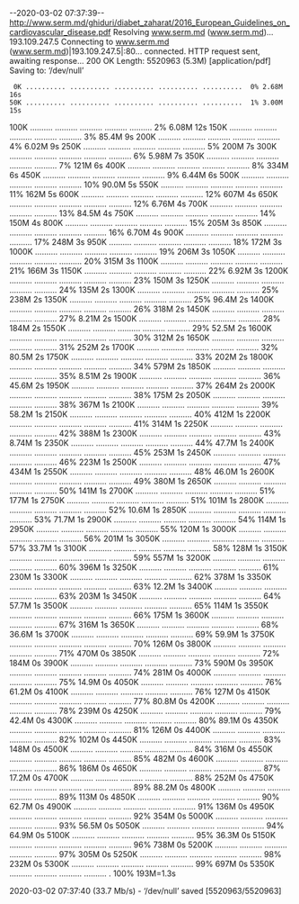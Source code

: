 --2020-03-02 07:37:39--  http://www.serm.md/ghiduri/diabet_zaharat/2016_European_Guidelines_on_cardiovascular_disease.pdf
Resolving www.serm.md (www.serm.md)... 193.109.247.5
Connecting to www.serm.md (www.serm.md)|193.109.247.5|:80... connected.
HTTP request sent, awaiting response... 200 OK
Length: 5520963 (5.3M) [application/pdf]
Saving to: ‘/dev/null’

     0K .......... .......... .......... .......... ..........  0% 2.68M 16s
    50K .......... .......... .......... .......... ..........  1% 3.00M 15s
   100K .......... .......... .......... .......... ..........  2% 6.08M 12s
   150K .......... .......... .......... .......... ..........  3% 85.4M 9s
   200K .......... .......... .......... .......... ..........  4% 6.02M 9s
   250K .......... .......... .......... .......... ..........  5%  200M 7s
   300K .......... .......... .......... .......... ..........  6% 5.98M 7s
   350K .......... .......... .......... .......... ..........  7%  121M 6s
   400K .......... .......... .......... .......... ..........  8%  334M 6s
   450K .......... .......... .......... .......... ..........  9% 6.44M 6s
   500K .......... .......... .......... .......... .......... 10% 90.0M 5s
   550K .......... .......... .......... .......... .......... 11%  162M 5s
   600K .......... .......... .......... .......... .......... 12%  607M 4s
   650K .......... .......... .......... .......... .......... 12% 6.76M 4s
   700K .......... .......... .......... .......... .......... 13% 84.5M 4s
   750K .......... .......... .......... .......... .......... 14%  150M 4s
   800K .......... .......... .......... .......... .......... 15%  205M 3s
   850K .......... .......... .......... .......... .......... 16% 6.70M 4s
   900K .......... .......... .......... .......... .......... 17%  248M 3s
   950K .......... .......... .......... .......... .......... 18%  172M 3s
  1000K .......... .......... .......... .......... .......... 19%  206M 3s
  1050K .......... .......... .......... .......... .......... 20%  315M 3s
  1100K .......... .......... .......... .......... .......... 21%  166M 3s
  1150K .......... .......... .......... .......... .......... 22% 6.92M 3s
  1200K .......... .......... .......... .......... .......... 23%  150M 3s
  1250K .......... .......... .......... .......... .......... 24%  135M 2s
  1300K .......... .......... .......... .......... .......... 25%  238M 2s
  1350K .......... .......... .......... .......... .......... 25% 96.4M 2s
  1400K .......... .......... .......... .......... .......... 26%  318M 2s
  1450K .......... .......... .......... .......... .......... 27% 8.21M 2s
  1500K .......... .......... .......... .......... .......... 28%  184M 2s
  1550K .......... .......... .......... .......... .......... 29% 52.5M 2s
  1600K .......... .......... .......... .......... .......... 30%  312M 2s
  1650K .......... .......... .......... .......... .......... 31%  252M 2s
  1700K .......... .......... .......... .......... .......... 32% 80.5M 2s
  1750K .......... .......... .......... .......... .......... 33%  202M 2s
  1800K .......... .......... .......... .......... .......... 34%  579M 2s
  1850K .......... .......... .......... .......... .......... 35% 8.51M 2s
  1900K .......... .......... .......... .......... .......... 36% 45.6M 2s
  1950K .......... .......... .......... .......... .......... 37%  264M 2s
  2000K .......... .......... .......... .......... .......... 38%  175M 2s
  2050K .......... .......... .......... .......... .......... 38%  367M 1s
  2100K .......... .......... .......... .......... .......... 39% 58.2M 1s
  2150K .......... .......... .......... .......... .......... 40%  412M 1s
  2200K .......... .......... .......... .......... .......... 41%  314M 1s
  2250K .......... .......... .......... .......... .......... 42%  388M 1s
  2300K .......... .......... .......... .......... .......... 43% 8.74M 1s
  2350K .......... .......... .......... .......... .......... 44% 47.7M 1s
  2400K .......... .......... .......... .......... .......... 45%  253M 1s
  2450K .......... .......... .......... .......... .......... 46%  223M 1s
  2500K .......... .......... .......... .......... .......... 47%  434M 1s
  2550K .......... .......... .......... .......... .......... 48% 46.0M 1s
  2600K .......... .......... .......... .......... .......... 49%  380M 1s
  2650K .......... .......... .......... .......... .......... 50%  141M 1s
  2700K .......... .......... .......... .......... .......... 51%  177M 1s
  2750K .......... .......... .......... .......... .......... 51%  101M 1s
  2800K .......... .......... .......... .......... .......... 52% 10.6M 1s
  2850K .......... .......... .......... .......... .......... 53% 71.7M 1s
  2900K .......... .......... .......... .......... .......... 54%  114M 1s
  2950K .......... .......... .......... .......... .......... 55%  120M 1s
  3000K .......... .......... .......... .......... .......... 56%  201M 1s
  3050K .......... .......... .......... .......... .......... 57% 33.7M 1s
  3100K .......... .......... .......... .......... .......... 58%  128M 1s
  3150K .......... .......... .......... .......... .......... 59%  557M 1s
  3200K .......... .......... .......... .......... .......... 60%  396M 1s
  3250K .......... .......... .......... .......... .......... 61%  230M 1s
  3300K .......... .......... .......... .......... .......... 62%  378M 1s
  3350K .......... .......... .......... .......... .......... 63% 12.2M 1s
  3400K .......... .......... .......... .......... .......... 63%  203M 1s
  3450K .......... .......... .......... .......... .......... 64% 57.7M 1s
  3500K .......... .......... .......... .......... .......... 65%  114M 1s
  3550K .......... .......... .......... .......... .......... 66%  175M 1s
  3600K .......... .......... .......... .......... .......... 67%  316M 1s
  3650K .......... .......... .......... .......... .......... 68% 36.6M 1s
  3700K .......... .......... .......... .......... .......... 69% 59.9M 1s
  3750K .......... .......... .......... .......... .......... 70%  126M 0s
  3800K .......... .......... .......... .......... .......... 71%  470M 0s
  3850K .......... .......... .......... .......... .......... 72%  184M 0s
  3900K .......... .......... .......... .......... .......... 73%  590M 0s
  3950K .......... .......... .......... .......... .......... 74%  281M 0s
  4000K .......... .......... .......... .......... .......... 75% 14.9M 0s
  4050K .......... .......... .......... .......... .......... 76% 61.2M 0s
  4100K .......... .......... .......... .......... .......... 76%  127M 0s
  4150K .......... .......... .......... .......... .......... 77% 80.8M 0s
  4200K .......... .......... .......... .......... .......... 78%  239M 0s
  4250K .......... .......... .......... .......... .......... 79% 42.4M 0s
  4300K .......... .......... .......... .......... .......... 80% 89.1M 0s
  4350K .......... .......... .......... .......... .......... 81%  126M 0s
  4400K .......... .......... .......... .......... .......... 82%  102M 0s
  4450K .......... .......... .......... .......... .......... 83%  148M 0s
  4500K .......... .......... .......... .......... .......... 84%  316M 0s
  4550K .......... .......... .......... .......... .......... 85%  482M 0s
  4600K .......... .......... .......... .......... .......... 86%  186M 0s
  4650K .......... .......... .......... .......... .......... 87% 17.2M 0s
  4700K .......... .......... .......... .......... .......... 88%  252M 0s
  4750K .......... .......... .......... .......... .......... 89% 88.2M 0s
  4800K .......... .......... .......... .......... .......... 89%  113M 0s
  4850K .......... .......... .......... .......... .......... 90% 62.7M 0s
  4900K .......... .......... .......... .......... .......... 91%  136M 0s
  4950K .......... .......... .......... .......... .......... 92%  354M 0s
  5000K .......... .......... .......... .......... .......... 93% 56.5M 0s
  5050K .......... .......... .......... .......... .......... 94% 64.9M 0s
  5100K .......... .......... .......... .......... .......... 95% 36.3M 0s
  5150K .......... .......... .......... .......... .......... 96%  738M 0s
  5200K .......... .......... .......... .......... .......... 97%  305M 0s
  5250K .......... .......... .......... .......... .......... 98%  232M 0s
  5300K .......... .......... .......... .......... .......... 99%  697M 0s
  5350K .......... .......... .......... .......... .         100%  193M=1.3s

2020-03-02 07:37:40 (33.7 Mb/s) - ‘/dev/null’ saved [5520963/5520963]

